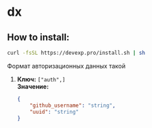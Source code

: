 # dx

## How to install:

```sh
curl -fsSL https://devexp.pro/install.sh | sh
```

Формат авторизационных данных такой

1. **Ключ:** `["auth",`<sessionId>`]`\
   **Значение:**
   ```json
   {
       "github_username": "string",
       "uuid": "string"
   }
   ```
